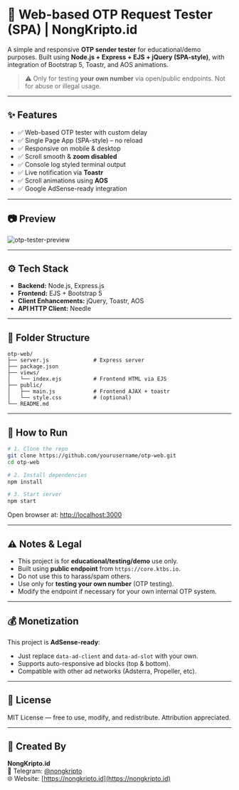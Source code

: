 # 🚀 Web-based OTP Request Tester (SPA) | NongKripto.id

A simple and responsive **OTP sender tester** for educational/demo purposes. Built using **Node.js + Express + EJS + jQuery (SPA-style)**, with integration of Bootstrap 5, Toastr, and AOS animations.

> ⚠️ Only for testing **your own number** via open/public endpoints. Not for abuse or illegal usage.

---

## ✨ Features

- ✅ Web-based OTP tester with custom delay
- ✅ Single Page App (SPA-style) – no reload
- ✅ Responsive on mobile & desktop
- ✅ Scroll smooth & **zoom disabled**
- ✅ Console log styled terminal output
- ✅ Live notification via **Toastr**
- ✅ Scroll animations using **AOS**
- ✅ Google AdSense-ready integration

---

## 📷 Preview

![otp-tester-preview](https://dummyimage.com/800x400/000/fff&text=OTP+Tester+SPA+Preview)

---

## ⚙️ Tech Stack

- **Backend:** Node.js, Express.js
- **Frontend:** EJS + Bootstrap 5
- **Client Enhancements:** jQuery, Toastr, AOS
- **API HTTP Client:** Needle

---

## 📁 Folder Structure

```
otp-web/
├── server.js              # Express server
├── package.json
├── views/
│   └── index.ejs          # Frontend HTML via EJS
├── public/
│   ├── main.js            # Frontend AJAX + toastr
│   └── style.css          # (optional)
└── README.md
```

---

## 🧪 How to Run

```bash
# 1. Clone the repo
git clone https://github.com/yourusername/otp-web.git
cd otp-web

# 2. Install dependencies
npm install

# 3. Start server
npm start
```

Open browser at: [http://localhost:3000](http://localhost:3000)

---

## ⚠️ Notes & Legal

- This project is for **educational/testing/demo** use only.
- Built using **public endpoint** from `https://core.ktbs.io`.
- Do not use this to harass/spam others.
- Use only for **testing your own number** (OTP testing).
- Modify the endpoint if necessary for your own internal OTP system.

---

## 💰 Monetization

This project is **AdSense-ready**:
- Just replace `data-ad-client` and `data-ad-slot` with your own.
- Supports auto-responsive ad blocks (top & bottom).
- Compatible with other ad networks (Adsterra, Propeller, etc).

---

## 📜 License

MIT License — free to use, modify, and redistribute. Attribution appreciated.

---

## 👤 Created By

**NongKripto.id**  
🚀 Telegram: [@nongkripto](https://t.me/nongkripto)  
🌐 Website: [https://nongkripto.id](https://nongkripto.id)
